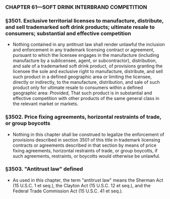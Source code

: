 ### **CHAPTER 61—SOFT DRINK INTERBRAND COMPETITION**

### §3501. Exclusive territorial licenses to manufacture, distribute, and sell trademarked soft drink products; ultimate resale to consumers; substantial and effective competition
* Nothing contained in any antitrust law shall render unlawful the inclusion and enforcement in any trademark licensing contract or agreement, pursuant to which the licensee engages in the manufacture (including manufacture by a sublicensee, agent, or subcontractor), distribution, and sale of a trademarked soft drink product, of provisions granting the licensee the sole and exclusive right to manufacture, distribute, and sell such product in a defined geographic area or limiting the licensee, directly or indirectly, to the manufacture, distribution, and sale of such product only for ultimate resale to consumers within a defined geographic area: _Provided_, That such product is in substantial and effective competition with other products of the same general class in the relevant market or markets.

### §3502. Price fixing agreements, horizontal restraints of trade, or group boycotts
* Nothing in this chapter shall be construed to legalize the enforcement of provisions described in section 3501 of this title in trademark licensing contracts or agreements described in that section by means of price fixing agreements, horizontal restraints of trade, or group boycotts, if such agreements, restraints, or boycotts would otherwise be unlawful.

### §3503. "Antitrust law" defined
* As used in this chapter, the term "antitrust law" means the Sherman Act (15 U.S.C. 1 et seq.), the Clayton Act (15 U.S.C. 12 et seq.), and the Federal Trade Commission Act (15 U.S.C. 41 et seq.).